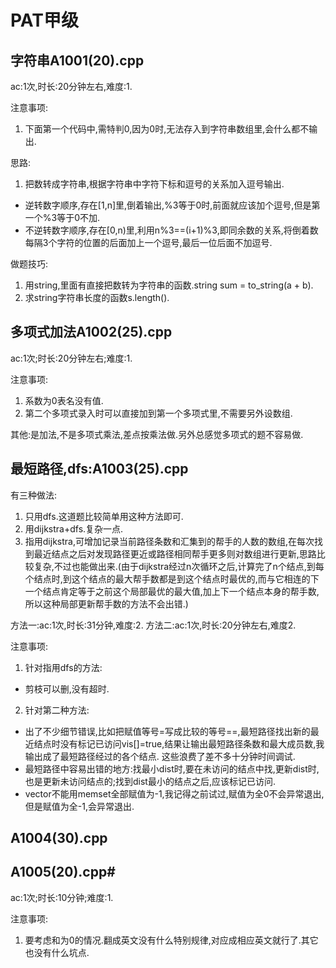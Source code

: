 # PAT甲级
## 字符串A1001(20).cpp
ac:1次,时长:20分钟左右,难度:1.

注意事项:
1. 下面第一个代码中,需特判0,因为0时,无法存入到字符串数组里,会什么都不输出.

思路:
1. 把数转成字符串,根据字符串中字符下标和逗号的关系加入逗号输出.
* 逆转数字顺序,存在\[1,n]里,倒着输出,%3等于0时,前面就应该加个逗号,但是第一个%3等于0不加.
* 不逆转数字顺序,存在\[0,n)里,利用n%3==(i+1)%3,即同余数的关系,将倒着数每隔3个字符的位置的后面加上一个逗号,最后一位后面不加逗号.

做题技巧:
1. 用string,里面有直接把数转为字符串的函数.string sum = to_string(a + b).
2. 求string字符串长度的函数s.length().

## 多项式加法A1002(25).cpp
ac:1次;时长:20分钟左右;难度:1.

注意事项:
1. 系数为0表名没有值.
2. 第二个多项式录入时可以直接加到第一个多项式里,不需要另外设数组.

其他:是加法,不是多项式乘法,差点按乘法做.另外总感觉多项式的题不容易做.

## 最短路径,dfs:A1003(25).cpp
有三种做法:
1. 只用dfs.这道题比较简单用这种方法即可.
2. 用dijkstra+dfs.复杂一点.
3. 指用dijkstra,可增加记录当前路径条数和汇集到的帮手的人数的数组,在每次找到最近结点之后对发现路径更近或路径相同帮手更多则对数组进行更新,思路比较复杂,不过也能做出来.(由于dijkstra经过n次循环之后,计算完了n个结点,到每个结点时,到这个结点的最大帮手数都是到这个结点时最优的,而与它相连的下一个结点肯定等于之前这个局部最优的最大值,加上下一个结点本身的帮手数,所以这种局部更新帮手数的方法不会出错.)

方法一:ac:1次,时长:31分钟,难度:2.
方法二:ac:1次,时长:20分钟左右,难度2.

注意事项:
1. 针对指用dfs的方法:
* 剪枝可以删,没有超时.
2. 针对第二种方法:
* 出了不少细节错误,比如把赋值等号=写成比较的等号==,最短路径找出新的最近结点时没有标记已访问vis[]=true,结果让输出最短路径条数和最大成员数,我输出成了最短路径经过的各个结点.
这些浪费了差不多十分钟时间调试.
* 最短路径中容易出错的地方:找最小dist时,要在未访问的结点中找,更新dist时,也是更新未访问结点的;找到dist最小的结点之后,应该标记已访问.
* vector不能用memset全部赋值为-1,我记得之前试过,赋值为全0不会异常退出,但是赋值为全-1,会异常退出.

## A1004(30).cpp


## A1005(20).cpp#
ac:1次;时长:10分钟;难度:1.

注意事项:
1. 要考虑和为0的情况.翻成英文没有什么特别规律,对应成相应英文就行了.其它也没有什么坑点.
